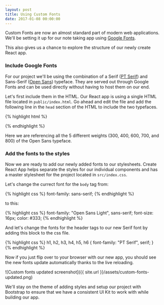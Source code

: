 ```yaml
---
layout: post
title: Using Custom Fonts
date: 2017-01-08 00:00:00
---
```


Custom Fonts are now an almost standard part of modern web applications. We'll be setting it up for our note taking app using [Google Fonts](https://fonts.google.com).

This also gives us a chance to explore the structure of our newly create React app.

### Include Google Fonts

For our project we'll be using the combination of a Serif ([PT Serif](https://fonts.google.com/specimen/PT+Serif)) and Sans-Serif ([Open Sans](https://fonts.google.com/specimen/Open+Sans)) typeface. They are served out through Google Fonts and can be used directly without having to host them on our end.

Let's first include them in the HTML. Our React app is using a single HTML file located in  `public/index.html`. Go ahead and edit the file and add the following line in the `head` section of the HTML to include the two typefaces.

{% highlight html %}
<link rel="stylesheet" type="text/css" href="https://fonts.googleapis.com/css?family=PT+Serif|Open+Sans:300,400,600,700,800">
{% endhighlight %}

Here we are referencing all the 5 different weights (300, 400, 600, 700, and 800) of the Open Sans typeface.

### Add the fonts to the styles

Now we are ready to add our newly added fonts to our stylesheets. Create React App helps separate the styles for our individual components and has a master stylesheet for the project located in `src/index.css`.

Let's change the currect font for the `body` tag from:

{% highlight css %}
font-family: sans-serif;
{% endhighlight %}

to this:

{% highlight css %}
font-family: "Open Sans Light", sans-serif;
font-size: 16px;
color: #333;
{% endhighlight %}

And let's change the fonts for the header tags to our new Serif font by adding this block to the css file.

{% highlight css %}
h1, h2, h3, h4, h5, h6 {
  font-family: "PT Serif", serif;
}
{% endhighlight %}

Now if you just flip over to your browser with our new app, you should see the new fonts update automatically thanks to the live reloading.

![Custom fonts updated screenshot]({{ site.url }}/assets/custom-fonts-updated.png)

We'll stay on the theme of adding styles and setup our project with Bootstrap to ensure that we have a consistent UI Kit to work with while building our app.
